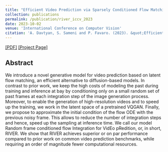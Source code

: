 ```yaml
---
title: "Efficient Video Prediction via Sparsely Conditioned Flow Matching"
collection: publications
permalink: /publication/river_iccv_2023
date: 2023-10-02
venue: 'International Conference on Computer Vision'
citation: 'A. Davtyan, S. Sameni and P. Favaro. (2023). &quot;Efficient Video Prediction via Sparsely Conditioned Flow Matching.&quot; In <i>Proceedings of the International Conference on Computer Vision</i>.'
---
```


[[PDF]](https://arxiv.org/pdf/2211.14575.pdf) [[Project Page]](https://araachie.github.io/river/)

## Abstract

We introduce a novel generative model for video prediction based on latent flow matching, an efficient alternative to diffusion-based models. In contrast to prior work, we keep the high costs of modeling the past during training and inference at bay by conditioning only on a small random set of past frames at each integration step of the image generation process. Moreover, to enable the generation of high-resolution videos and to speed up the training, we work in the latent space of a pretrained VQGAN. Finally, we propose to approximate the initial condition of the flow ODE with the previous noisy frame. This allows to reduce the number of integration steps and hence, speed up the sampling at inference time. We call our model Random frame conditioned flow Integration for VidEo pRedition, or, in short, RIVER. We show that RIVER achieves superior or on par performance compared to prior work on common video prediction benchmarks, while requiring an order of magnitude fewer computational resources.
